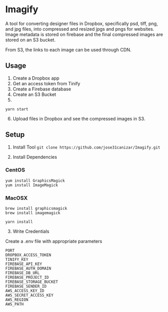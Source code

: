# Imagify
A tool for converting designer files in Dropbox, specifically psd, tiff, png, and jpg files, into compressed and resized jpgs and pngs for websites. Image metadata is stored on firebase and the final compressed images are stored on an S3 bucket.

From S3, the links to each image can be used through CDN.

## Usage

  1. Create a Dropbox app
  2. Get an access token from Tinify
  3. Create a Firebase database
  4. Create an S3 Bucket
  5.
  ```
  yarn start
  ```
  6. Upload files in Dropbox and see the compressed images in S3.


## Setup

  1. Install Tool
    ```git clone https://github.com/jose31canizar/Imagify.git```

  2. Install Dependencies

  ### CentOS
  ```
  yum install GraphicsMagick
  yum install ImageMagick
  ```

  ### MacOSX
  ```
  brew install graphicsmagick
  brew install imagemagick
  ```

  ```
  yarn install
  ```

  3. Write Credentials

  Create a .env file with appropriate parameters

  ```
  PORT
  DROPBOX_ACCESS_TOKEN
  TINIFY_KEY
  FIREBASE_API_KEY
  FIREBASE_AUTH_DOMAIN
  FIREBASE_DB_URL
  FIREBASE_PROJECT_ID
  FIREBASE_STORAGE_BUCKET
  FIREBASE_SENDER_ID
  AWS_ACCESS_KEY_ID
  AWS_SECRET_ACCESS_KEY
  AWS_REGION
  AWS_PATH
  ```
